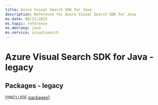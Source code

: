 ```yaml
---
title: Azure Visual Search SDK for Java
description: Reference for Azure Visual Search SDK for Java
ms.date: 08/21/2025
ms.topic: reference
ms.devlang: java
ms.service: visualsearch
---
```

# Azure Visual Search SDK for Java - legacy
## Packages - legacy
[!INCLUDE [packages](visual-search-index.md)]
